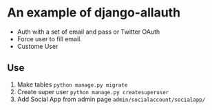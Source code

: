 # An example of django-allauth

* Auth with a set of email and pass or Twitter OAuth
* Force user to fill email.
* Custome User


## Use

1. Make tables `python manage.py migrate`
2. Create super user `python manage.py createsuperuser`
3. Add Social App from admin page `admin/socialaccount/socialapp/`

